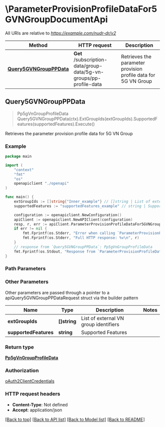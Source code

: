# \ParameterProvisionProfileDataFor5GVNGroupDocumentApi

All URIs are relative to *https://example.com/nudr-dr/v2*

Method | HTTP request | Description
------------- | ------------- | -------------
[**Query5GVNGroupPPData**](ParameterProvisionProfileDataFor5GVNGroupDocumentApi.md#Query5GVNGroupPPData) | **Get** /subscription-data/group-data/5g-vn-groups/pp-profile-data | Retrieves the parameter provision profile data for 5G VN Group



## Query5GVNGroupPPData

> Pp5gVnGroupProfileData Query5GVNGroupPPData(ctx).ExtGroupIds(extGroupIds).SupportedFeatures(supportedFeatures).Execute()

Retrieves the parameter provision profile data for 5G VN Group

### Example

```go
package main

import (
    "context"
    "fmt"
    "os"
    openapiclient "./openapi"
)

func main() {
    extGroupIds := []string{"Inner_example"} // []string | List of external VN group identifiers (optional)
    supportedFeatures := "supportedFeatures_example" // string | Supported Features (optional)

    configuration := openapiclient.NewConfiguration()
    apiClient := openapiclient.NewAPIClient(configuration)
    resp, r, err := apiClient.ParameterProvisionProfileDataFor5GVNGroupDocumentApi.Query5GVNGroupPPData(context.Background()).ExtGroupIds(extGroupIds).SupportedFeatures(supportedFeatures).Execute()
    if err != nil {
        fmt.Fprintf(os.Stderr, "Error when calling `ParameterProvisionProfileDataFor5GVNGroupDocumentApi.Query5GVNGroupPPData``: %v\n", err)
        fmt.Fprintf(os.Stderr, "Full HTTP response: %v\n", r)
    }
    // response from `Query5GVNGroupPPData`: Pp5gVnGroupProfileData
    fmt.Fprintf(os.Stdout, "Response from `ParameterProvisionProfileDataFor5GVNGroupDocumentApi.Query5GVNGroupPPData`: %v\n", resp)
}
```

### Path Parameters



### Other Parameters

Other parameters are passed through a pointer to a apiQuery5GVNGroupPPDataRequest struct via the builder pattern


Name | Type | Description  | Notes
------------- | ------------- | ------------- | -------------
 **extGroupIds** | **[]string** | List of external VN group identifiers | 
 **supportedFeatures** | **string** | Supported Features | 

### Return type

[**Pp5gVnGroupProfileData**](Pp5gVnGroupProfileData.md)

### Authorization

[oAuth2ClientCredentials](../README.md#oAuth2ClientCredentials)

### HTTP request headers

- **Content-Type**: Not defined
- **Accept**: application/json

[[Back to top]](#) [[Back to API list]](../README.md#documentation-for-api-endpoints)
[[Back to Model list]](../README.md#documentation-for-models)
[[Back to README]](../README.md)

